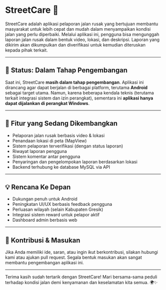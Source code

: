 # StreetCare 🚧

StreetCare adalah aplikasi pelaporan jalan rusak yang bertujuan membantu masyarakat untuk lebih cepat dan mudah dalam menyampaikan kondisi jalan yang perlu diperbaiki. Melalui aplikasi ini, pengguna bisa mengunggah laporan jalan rusak dalam bentuk video, lokasi, dan deskripsi. Laporan yang dikirim akan dikumpulkan dan diverifikasi untuk kemudian diteruskan kepada pihak terkait.

---

## 🚧 Status: Dalam Tahap Pengembangan

Saat ini, StreetCare **masih dalam tahap pengembangan**. Aplikasi ini dirancang agar dapat berjalan di berbagai platform, terutama **Android** sebagai target utama. Namun, karena beberapa kendala teknis (terutama terkait integrasi sistem dan izin perangkat), sementara ini **aplikasi hanya dapat dijalankan di perangkat Windows**.

---

## 🎯 Fitur yang Sedang Dikembangkan

- Pelaporan jalan rusak berbasis video & lokasi
- Penandaan lokasi di peta (MapView)
- Sistem pelaporan terverifikasi (dengan status laporan)
- Riwayat laporan pengguna
- Sistem komentar antar pengguna
- Penyaringan dan pengelompokan laporan berdasarkan lokasi
- Backend terhubung ke database MySQL via API

---

## 💡 Rencana Ke Depan

- Dukungan penuh untuk Android
- Peningkatan UI/UX berbasis feedback pengguna
- Perluasan wilayah (selain Kabupaten Gresik)
- Integrasi sistem reward untuk pelapor aktif
- Dashboard admin berbasis web

---

## 🤝 Kontribusi & Masukan

Jika Anda memiliki ide, saran, atau ingin ikut berkontribusi, silakan hubungi kami atau ajukan pull request. Segala bentuk masukan akan sangat membantu pengembangan aplikasi ini.

---

Terima kasih sudah tertarik dengan StreetCare! Mari bersama-sama peduli terhadap kondisi jalan demi kenyamanan dan keselamatan kita semua. 🌍✨
